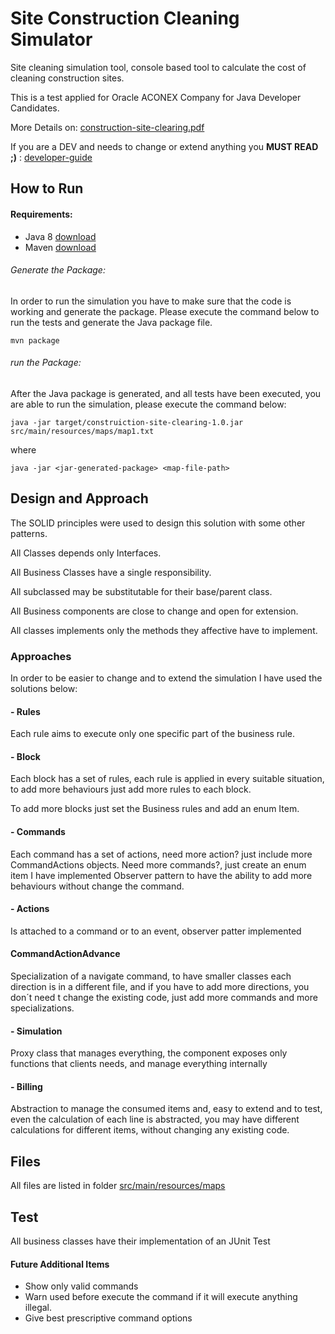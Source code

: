 # Site Construction Cleaning Simulator

Site cleaning simulation tool, console based tool to calculate the cost of cleaning construction sites.

This is a test applied for Oracle ACONEX Company for Java Developer Candidates.

More Details on: [construction-site-clearing.pdf](docs/construction-site-clearing.pdf) 

If you are a DEV and needs to change or extend anything you **MUST READ ;)** : [developer-guide](README-DEV.md)

## How to Run

#### Requirements:
- Java 8 [download](https://www.oracle.com/technetwork/pt/java/javase/downloads/jdk8-downloads-2133151.html)
- Maven [download](https://maven.apache.org/install.html)
###### Generate the Package:
In order to run the simulation you have to make sure that the code is working and generate the package.
Please execute the command below to run the tests and generate the Java package file.

`mvn package`


###### run the Package:
After the Java package is generated, and all tests have been executed, you are able to run the simulation, please execute the command below:

`java -jar target/construiction-site-clearing-1.0.jar src/main/resources/maps/map1.txt`

where

`java -jar <jar-generated-package> <map-file-path>`

## Design and Approach

The SOLID principles were used to design this solution with some other patterns.

All Classes depends only Interfaces.


All Business Classes have a single responsibility.


All subclassed may be substitutable for their base/parent class.


All Business components are close to change and open for extension.


All classes implements only the methods they affective have to implement.

### Approaches
In order to be easier to change and to extend the simulation I have used the solutions below:

#### - Rules

Each rule aims to execute only one specific part of the business rule.

#### - Block

Each block has a set of rules, each rule is applied in every suitable situation, to add more behaviours just add more rules to each block.

To add more blocks just set the Business rules and add an enum Item.
 
#### - Commands

Each command has a set of actions, need more action? just include more CommandActions objects. Need more commands?, just create an enum item
I have implemented Observer pattern to have the ability to add more behaviours without change the command. 


#### - Actions
Is attached to a command or to an event, observer patter implemented


#### CommandActionAdvance
Specialization of a navigate command, to have smaller classes each direction is in a different file,
and if you have to add more directions, you don´t need t change the existing code, just add more commands and more specializations.

#### - Simulation

Proxy class that manages everything, the component exposes only functions that clients needs, and manage everything internally

#### - Billing

Abstraction to manage the consumed items and, easy to extend and to test, even the calculation of each line is abstracted, you may have different calculations for different items, without changing any existing code.

## Files
All files are listed in folder [src/main/resources/maps](src/main/resources/maps)

## Test
All business classes have their implementation of an JUnit Test


#### Future Additional Items

- Show only valid commands
- Warn used before execute the command if it will execute anything illegal.
- Give best prescriptive command options 
